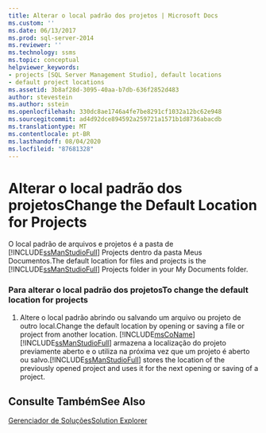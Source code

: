 ```yaml
---
title: Alterar o local padrão dos projetos | Microsoft Docs
ms.custom: ''
ms.date: 06/13/2017
ms.prod: sql-server-2014
ms.reviewer: ''
ms.technology: ssms
ms.topic: conceptual
helpviewer_keywords:
- projects [SQL Server Management Studio], default locations
- default project locations
ms.assetid: 3b8af28d-3095-40aa-b7db-636f2852d483
author: stevestein
ms.author: sstein
ms.openlocfilehash: 330dc8ae1746a4fe7be8291cf1032a12bc62e948
ms.sourcegitcommit: ad4d92dce894592a259721a1571b1d8736abacdb
ms.translationtype: MT
ms.contentlocale: pt-BR
ms.lasthandoff: 08/04/2020
ms.locfileid: "87681328"
---
```

# <a name="change-the-default-location-for-projects"></a><span data-ttu-id="7ac23-102">Alterar o local padrão dos projetos</span><span class="sxs-lookup"><span data-stu-id="7ac23-102">Change the Default Location for Projects</span></span>
  <span data-ttu-id="7ac23-103">O local padrão de arquivos e projetos é a pasta de [!INCLUDE[ssManStudioFull](../../includes/ssmanstudiofull-md.md)] Projects dentro da pasta Meus Documentos.</span><span class="sxs-lookup"><span data-stu-id="7ac23-103">The default location for files and projects is the [!INCLUDE[ssManStudioFull](../../includes/ssmanstudiofull-md.md)] Projects folder in your My Documents folder.</span></span>  
  
### <a name="to-change-the-default-location-for-projects"></a><span data-ttu-id="7ac23-104">Para alterar o local padrão dos projetos</span><span class="sxs-lookup"><span data-stu-id="7ac23-104">To change the default location for projects</span></span>  
  
1.  <span data-ttu-id="7ac23-105">Altere o local padrão abrindo ou salvando um arquivo ou projeto de outro local.</span><span class="sxs-lookup"><span data-stu-id="7ac23-105">Change the default location by opening or saving a file or project from another location.</span></span> [!INCLUDE[msCoName](../../includes/msconame-md.md)] <span data-ttu-id="7ac23-106">[!INCLUDE[ssManStudioFull](../../includes/ssmanstudiofull-md.md)] armazena a localização do projeto previamente aberto e o utiliza na próxima vez que um projeto é aberto ou salvo.</span><span class="sxs-lookup"><span data-stu-id="7ac23-106">[!INCLUDE[ssManStudioFull](../../includes/ssmanstudiofull-md.md)] stores the location of the previously opened project and uses it for the next opening or saving of a project.</span></span>  
  
## <a name="see-also"></a><span data-ttu-id="7ac23-107">Consulte Também</span><span class="sxs-lookup"><span data-stu-id="7ac23-107">See Also</span></span>  
 [<span data-ttu-id="7ac23-108">Gerenciador de Soluções</span><span class="sxs-lookup"><span data-stu-id="7ac23-108">Solution Explorer</span></span>](solution-explorer.md)  
  
  

